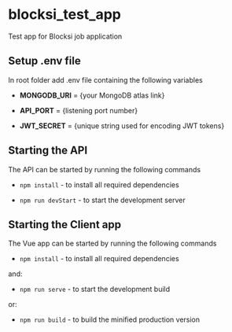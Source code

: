 # blocksi_test_app
Test app for Blocksi job application

## Setup .env file
In root folder add .env file containing the following variables

* **MONGODB_URI** = {your MongoDB atlas link}

* **API_PORT** = {listening port number}

* **JWT_SECRET** = {unique string used for encoding JWT tokens}

## Starting the API
The API can be started by running the following commands

* ```npm install``` - to install all required dependencies

* ```npm run devStart``` - to start the development server

## Starting the Client app
The Vue app can be started by running the following commands

* ```npm install``` - to install all required dependencies

 and:

* ```npm run serve``` - to start the development build 
 
 or:

* ```npm run build``` - to build the minified production version
